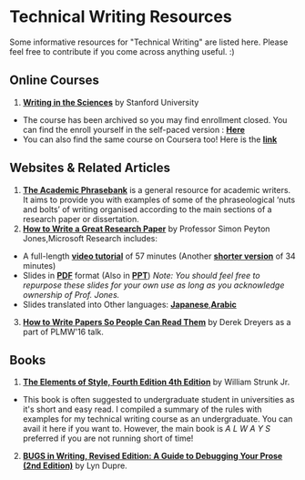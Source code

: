 # Technical Writing Resources
Some informative resources for "Technical Writing" are listed here. Please feel free to contribute if you come across anything useful. :) 


## Online Courses

1.  [**Writing in the Sciences**](http://online.stanford.edu/course/writing-in-the-sciences) by Stanford University
  - The course has been archived so you may find enrollment closed. You can find the enroll yourself in the self-paced version : [**Here**](https://lagunita.stanford.edu/courses/Medicine/SciWrite-SP/SelfPaced/about)
  - You can also find the same course on Coursera too! Here is the [**link**](https://www.coursera.org/learn/sciwrite)

## Websites & Related Articles 

1.  [**The Academic Phrasebank**](http://www.phrasebank.manchester.ac.uk/) is a general resource for academic writers. It aims to provide you with examples of some of the phraseological ‘nuts and bolts’ of writing organised according to the main sections of a research paper or dissertation.
2.  [**How to Write a Great Research Paper**](https://www.microsoft.com/en-us/research/academic-program/write-great-research-paper/) by Professor Simon Peyton Jones,Microsoft Research includes:
  - A full-length [**video tutorial**](https://youtu.be/VK51E3gHENc) of 57 minutes (Another [**shorter version**](https://sms.cam.ac.uk/media/1464870) of 34 minutes)
  - Slides in [**PDF**](https://www.microsoft.com/en-us/research/wp-content/uploads/2016/07/How-to-write-a-great-research-paper.pdf) format (Also in [**PPT**](https://www.microsoft.com/en-us/research/wp-content/uploads/2016/08/How-to-write-a-great-research-paper.pptx))
   _Note: You should feel free to repurpose these slides for your own use as long as you acknowledge ownership of Prof. Jones._
  - Slides translated into Other languages: [**Japanese**](https://www.slideshare.net/kdmsnr/writing-a-paper-seven-suggestions),[**Arabic**](https://translatingright.wordpress.com/2015/08/30/%D9%83%D9%8A%D9%81-%D8%AA%D9%83%D8%AA%D8%A8-%D8%A8%D8%AD%D8%AB%D8%A7%D8%9F-%D8%B4%D8%B1%D8%AD-%D9%85%D8%A8%D8%B3%D8%B7-%D9%85%D9%86-%D8%B5%D8%AF%D9%8A%D9%82%D9%83%D9%85-%D9%81%D9%8A-%D9%85%D9%8A%D9%83/?preview_id=22)
3. [**How to Write Papers So People Can Read Them**](https://people.mpi-sws.org/~dreyer/talks/talk-plmw16.pdf) by Derek Dreyers as a part of PLMW'16 talk.

## Books

1.  [**The Elements of Style, Fourth Edition 4th Edition**](https://www.amazon.com/BUGS-Writing-Revised-Guide-Debugging/dp/020137921X) by William Strunk Jr.
  - This book is often suggested to undergraduate student in universities as it's short and easy read. I compiled a summary of the rules with examples for my technical writing course as an undergraduate. You can avail it here if you want to. However, the main book is _A L W A Y S_ preferred if you are not running short of time!
2.  [**BUGS in Writing, Revised Edition: A Guide to Debugging Your Prose (2nd Edition)**](https://www.amazon.com/BUGS-Writing-Revised-Guide-Debugging/dp/020137921X) by Lyn Dupre. 
